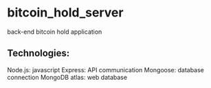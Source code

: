 # bitcoin_hold_server
back-end bitcoin hold application

## Technologies:
Node.js: javascript
Express: API communication
Mongoose: database connection
MongoDB atlas: web database

